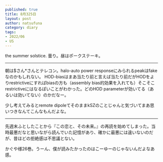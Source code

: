 ```yaml
--- 
published: true
title: 8月325日
layout: post
author: natsufuna
category: diary
tags: 
- 2022/06
- US
---
```

the summer solstice.
曇り。昼はポークステーキ。

---
朝は$さん*さんとテレコン。halo-auto power responseにみられるpeakはfakeなのかもしれない。
HOD-biasはまあ当たり前と言えば当たり前だがHODをよりrestrictiveにすればbiasの方も（assembly bias的効果を入れても）そこそこrestrictiveにはなるぽいことがわかった。どのHOD parameterが効いてる（あるいは効いてない）のかだなー。

少し考えてみるとremote dipoleてそのままkSZのことじゃんと気づいてまあ思いつきなんてこんなもんだよな。

---
先週末ふとしたことから『この恋と、その未来。』の再読を始めてしまった。当時最悪だなと思いながら読んでいた記憶があり、確かに最悪には違いないのだが、昔ほどの拒絶感は不思議とない。

かぐや様26巻。うーん、僕が読みたかったのはこーゆーのじゃないんだよなあ感。
